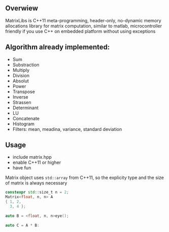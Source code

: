 ## Overwiew
MatrixLibs is C++11 meta-programming, header-only, no-dynamic memory allocations library for matrix computation, similar to matlab, microcontroller friendly if you use C++ on embedded platform without using exceptions


## Algorithm already implemented:
* Sum
* Substraction
* Multiply
* Division
* Absolut
* Power
* Transpose
* Inverse
* Strassen
* Determinant
* LU
* Concatenate
* Histogram
* Filters: mean, meadina, variance, standard deviation


## Usage
* include matrix.hpp
* enable C++11 or higher
* have fun

Matrix object uses `std::array` from C++11, so the explicity type and the size of matrix is always necessary
```C++
constexpr std::size_t n = 2;
Matrix<float, n, n> A
{ 1, 2, 
  3, 4 };
  
auto B = <float, n, n>eye();
  
auto C = A * B:
```

